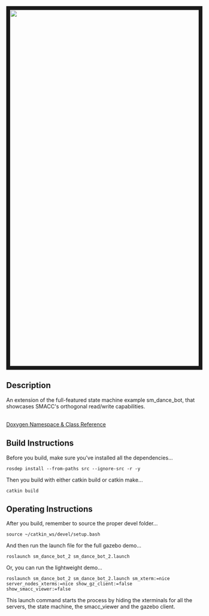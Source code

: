 <img src="https://github.com/reelrbtx/SMACC/blob/master/smacc_sm_reference_library/sm_dance_bot_2/docs/sm_dance_bot_2(1-15-2020).dot.svg" width="950" align="center" border="10"/>

<h2>Description</h2> An extension of the full-featured state machine example sm_dance_bot, that showcases SMACC's orthogonal read/write capabilities.<br></br>

<a href="https://reelrbtx.github.io/SMACC_Documentation/master/html/namespacesm__dance__bot__2.html">Doxygen Namespace & Class Reference</a>

<h2>Build Instructions</h2>
Before you build, make sure you've installed all the dependencies...

```
rosdep install --from-paths src --ignore-src -r -y 
```

Then you build with either catkin build or catkin make...

```
catkin build
```
<h2>Operating Instructions</h2>
After you build, remember to source the proper devel folder...

```
source ~/catkin_ws/devel/setup.bash
```

And then run the launch file for the full gazebo demo...

```
roslaunch sm_dance_bot_2 sm_dance_bot_2.launch
```

Or, you can run the lightweight demo...

```
roslaunch sm_dance_bot_2 sm_dance_bot_2.launch sm_xterm:=nice server_nodes_xterms:=nice show_gz_client:=false show_smacc_viewer:=false
```

This launch command starts the process by hiding the xterminals for all the servers, the state machine, the smacc_viewer and the gazebo client.

